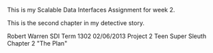 This is my Scalable Data Interfaces Assignment for week 2. 

This is the second chapter in my detective story.

Robert Warren
SDI Term 1302
02/06/2013
Project 2
Teen Super Sleuth
Chapter 2 "The Plan"
